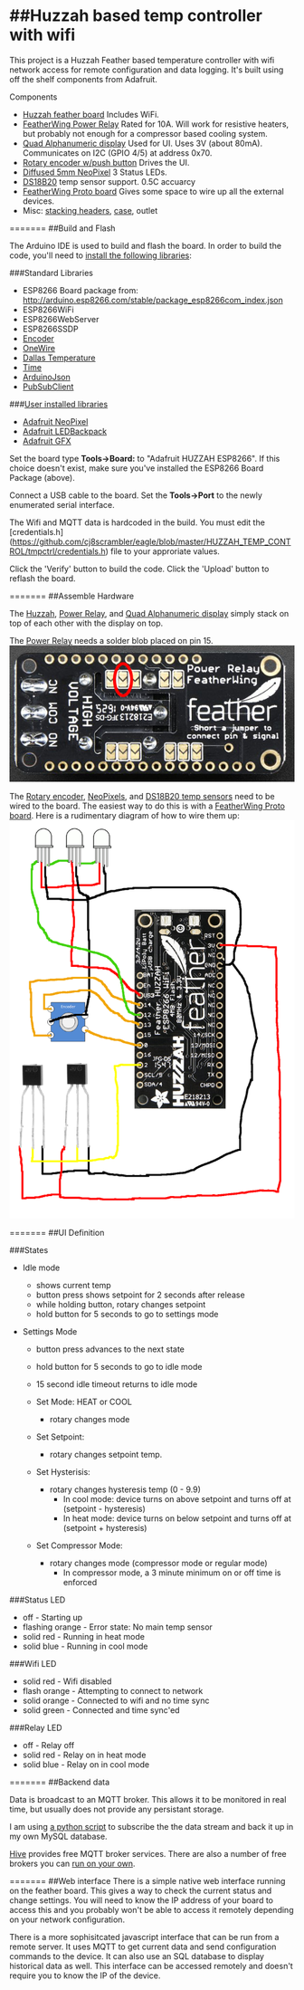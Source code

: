 ##Huzzah based temp controller with wifi
=======

This project is a Huzzah Feather based temperature controller with wifi
network access for remote configuration and data logging.  It's built using
off the shelf components from Adafruit.

Components
  * [Huzzah feather board](https://www.adafruit.com/products/2821) Includes WiFi.
  * [FeatherWing Power Relay](https://www.adafruit.com/products/3191) Rated for 10A.  Will work for resistive heaters, but probably not enough for a compressor based cooling system.
  * [Quad Alphanumeric display](https://www.adafruit.com/products/3128) Used for UI.  Uses 3V (about 80mA).  Communicates on I2C (GPIO 4/5) at address 0x70.
  * [Rotary encoder w/push button](https://www.adafruit.com/products/377) Drives the UI.
  * [Diffused 5mm NeoPixel](https://www.adafruit.com/products/1938) 3 Status LEDs.
  * [DS18B20](https://www.adafruit.com/product/381) temp sensor support.  0.5C accuarcy
  * [FeatherWing Proto board](https://www.adafruit.com/products/2884) Gives some space to wire up all the external devices.
  * Misc: [stacking headers](https://www.adafruit.com/products/2830), [case](https://www.amazon.com/gp/product/B0002BSRIO/ref=oh_aui_detailpage_o02_s00?ie=UTF8&psc=1), outlet

=======
##Build and Flash

The Arduino IDE is used to build and flash the board.  In order to build the code, you'll
need to [install the following libraries](https://www.arduino.cc/en/Guide/Libraries):

###Standard Libraries
   * ESP8266 Board package from: http://arduino.esp8266.com/stable/package_esp8266com_index.json
   * ESP8266WiFi
   * ESP8266WebServer
   * ESP8266SSDP
   * [Encoder](http://www.pjrc.com/teensy/td_libs_Encoder.html)
   * [OneWire](http://www.pjrc.com/teensy/td_libs_OneWire.html)
   * [Dallas Temperature](https://github.com/milesburton/Arduino-Temperature-Control-Library)
   * [Time](http://playground.arduino.cc/code/time)
   * [ArduinoJson](https://github.com/bblanchon/ArduinoJson)
   * [PubSubClient](http://pubsubclient.knolleary.net/)

###[User installed libraries](https://learn.adafruit.com/adafruit-all-about-arduino-libraries-install-use/how-to-install-a-library)
   * [Adafruit NeoPixel](https://github.com/adafruit/Adafruit_NeoPixel)
   * [Adafruit LEDBackpack](https://github.com/adafruit/Adafruit_LED_Backpack)
   * [Adafruit GFX](https://github.com/adafruit/Adafruit-GFX-Library)

Set the board type **Tools->Board:** to "Adafruit HUZZAH ESP8266".  If this choice doesn't exist, make sure you've installed the ESP8266 Board Package (above).

Connect a USB cable to the board.  Set the **Tools->Port** to the newly enumerated serial interface.

The Wifi and MQTT data is hardcoded in the build.  You must edit the [credentials.h] (https://github.com/cj8scrambler/eagle/blob/master/HUZZAH_TEMP_CONTROL/tmpctrl/credentials.h)
file to your approriate values.

Click the 'Verify' button to build the code.  Click the 'Upload' button to reflash the board.

=======
##Assemble Hardware

The [Huzzah](https://www.adafruit.com/products/2821), [Power Relay](https://www.adafruit.com/products/3191), and [Quad Alphanumeric display](https://www.adafruit.com/products/3128) simply stack on top of each other with the display on top.


The [Power Relay](https://www.adafruit.com/products/3191) needs a solder blob placed on pin 15.
![feather setup](https://raw.githubusercontent.com/cj8scrambler/eagle/master/HUZZAH_TEMP_CONTROL/hw/relay_feather.png)


The [Rotary encoder](https://www.adafruit.com/products/377), [NeoPixels](https://www.adafruit.com/products/1938), and [DS18B20 temp sensors](https://www.adafruit.com/product/381) need to be wired to the board.  The easiest way to do this is with a [FeatherWing Proto board](https://www.adafruit.com/products/2884).  Here is a rudimentary diagram of how to wire them up:
![huzzah wiriing](https://raw.githubusercontent.com/cj8scrambler/eagle/master/HUZZAH_TEMP_CONTROL/hw/wiring.png)

=======
##UI Definition
 
###States
  * Idle mode
    * shows current temp
    * button press shows setpoint for 2 seconds after release
    * while holding button, rotary changes setpoint
    * hold button for 5 seconds to go to settings mode

  * Settings Mode
    * button press advances to the next state
    * hold button for 5 seconds to go to idle mode
    * 15 second idle timeout returns to idle mode

    * Set Mode: HEAT or COOL
      * rotary changes mode
    * Set Setpoint:
      * rotary changes setpoint temp.
    * Set Hysterisis:
      * rotary changes hysteresis temp (0 - 9.9)
        * In cool mode: device turns on above setpoint and turns off at (setpoint - hysteresis)
        * In heat mode: device turns on below setpoint and turns off at (setpoint + hysteresis)
    * Set Compressor Mode:
      * rotary changes mode (compressor mode or regular mode)
        * In compressor mode, a 3 minute minimum on or off time is enforced

###Status LED
  * off          - Starting up
  * flashing orange - Error state: No main temp sensor
  * solid red    - Running in heat mode
  * solid blue   - Running in cool mode

###Wifi LED
  * solid red    - Wifi disabled
  * flash orange - Attempting to connect to network
  * solid orange - Connected to wifi and no time sync
  * solid green  - Connected and time sync'ed

###Relay LED
  * off          - Relay off
  * solid red    - Relay on in heat mode
  * solid blue   - Relay on in cool mode

=======
##Backend data

Data is broadcast to an MQTT broker.  This allows it to be monitored in real time, but usually does
not provide any persistant storage.

I am using [a python script](https://gist.github.com/matbor/6532185) to subscribe the the data stream
and back it up in my own MySQL database.

[Hive](http://www.hivemq.com/try-out/) provides free MQTT broker services.  There are also a number
of free brokers you can [run on your own](http://blog.thingstud.io/getting-started/free-mqtt-brokers-for-thingstudio/).

=======
##Web interface
There is a simple native web interface running on the feather board.  This gives a way to check
the current status and change settings.  You will need to know the IP address of your board to access
this and you probably won't be able to access it remotely depending on your network configuration.

There is a more sophisitcated javascript interface that can be run from a remote server.  It uses
MQTT to get current data and send configuration commands to the device.  It can also use an SQL
database to display historical data as well.  This interface can be accessed remotely and doesn't
require you to know the IP of the device.

